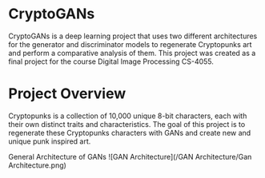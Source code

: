 # CryptoGANs
CryptoGANs is a deep learning project that uses two different architectures for the generator and discriminator models to regenerate Cryptopunks art and perform a comparative analysis of them. This project was created as a final project for the course Digital Image Processing CS-4055.

# Project Overview
Cryptopunks is a collection of 10,000 unique 8-bit characters, each with their own distinct traits and characteristics. The goal of this project is to regenerate these Cryptopunks characters with GANs and create new and unique punk inspired art.

General Architecture of GANs
![GAN Architecture](/GAN Architecture/Gan Architecture.png)
